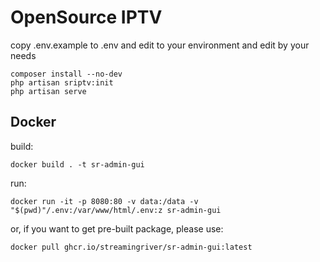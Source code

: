 # OpenSource IPTV


copy .env.example to .env and edit to your environment and edit by your needs

```
composer install --no-dev
php artisan sriptv:init
php artisan serve
```

## Docker 

build:

```
docker build . -t sr-admin-gui
```

run:

```
docker run -it -p 8080:80 -v data:/data -v "$(pwd)"/.env:/var/www/html/.env:z sr-admin-gui
```

or, if you want to get pre-built package, please use:

```
docker pull ghcr.io/streamingriver/sr-admin-gui:latest
```
